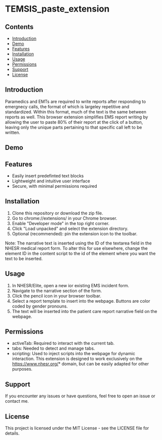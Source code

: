 # TEMSIS_paste_extension

## Contents

- [Introduction](#introduction)
- [Demo](#demo)
- [Features](#features)
- [Installation](#installation)
- [Usage](#usage)
- [Permissions](#permissions)
- [Support](#support)
- [License](#license)

## Introduction
Paramedics and EMTs are required to write reports after responding to emergnecy calls, the format of which is largeley repetitive and standardized. Within this format, much of the text is the same between reports as well. This browser extension simplifies EMS report writing by allowing the user to paste 80% of their report at the click of a button, leaving only the unique parts pertaining to that specific call left to be written.

## Demo
<insert youtube link here>

## Features
- Easily insert predefinted text blocks
- Lightweight and intuitive user interface
- Secure, with minimal permissions required

## Installation
1. Clone this repository or download the zip file.
2. Go to chrome://extensions/ in your Chrome browser.
3. Enable "Developer mode" in the top right corner.
4. Click "Load unpacked" and select the extension directory.
5. Optional (recommended): pin the extension icon to the toolbar.

Note: The narrative text is inserted using the ID of the textarea field in the NHESR medical report form. To alter this for use elsewhere, change the element ID in the content script to the id of the element where you want the text to be inserted.

## Usage
1. In NHESR/Elite, open a new ior existing EMS incident form.
2. Navigate to the narrative section of the form.
3. Click the pencil icon in your browser toolbar.
4. Select a report template to insert into the webpage. Buttons are color coded by gender pronouns.
5. The text will be inserted into the patient care report narrative field on the webpage.

## Permissions
- activeTab: Required to interact with the current tab.
- tabs: Needed to detect and manage tabs.
- scripting: Used to inject scripts into the webpage for dynamic interaction.
This extension is designed to work exclusively on the https://www.nhesr.org/* domain, but can be easily adapted for other purposes.

## Support
If you encounter any issues or have questions, feel free to open an issue or contact me.

## License
This project is licensed under the MIT License - see the LICENSE file for details.
